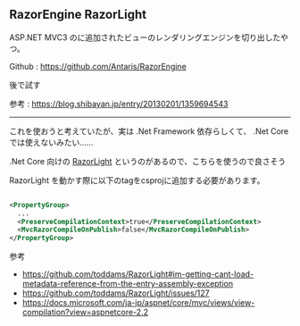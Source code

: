 RazorEngine RazorLight
---

ASP.NET MVC3 のに追加されたビューのレンダリングエンジンを切り出したやつ。  

Github : https://github.com/Antaris/RazorEngine

後で試す

参考 : https://blog.shibayan.jp/entry/20130201/1359694543

---

これを使おうと考えていたが、実は .Net Framework 依存らしくて、 .Net Core では使えないみたい……

.Net Core 向けの [RazorLight](https://github.com/toddams/RazorLight) というのがあるので、こちらを使うので良さそう

RazorLight を動かす際に以下のtagをcsprojに追加する必要があります。

```xml

<PropertyGroup>
  ...
  <PreserveCompilationContext>true</PreserveCompilationContext>
  <MvcRazorCompileOnPublish>false</MvcRazorCompileOnPublish>
</PropertyGroup>
```

参考

- https://github.com/toddams/RazorLight#im-getting-cant-load-metadata-reference-from-the-entry-assembly-exception
- https://github.com/toddams/RazorLight/issues/127
- https://docs.microsoft.com/ja-jp/aspnet/core/mvc/views/view-compilation?view=aspnetcore-2.2
